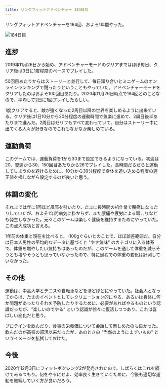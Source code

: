 ```yaml
---
title: リングフィットアドベンチャー 184日目
---
```


リングフィットアドベンチャーを184回、およそ1年間やった。

![](https://i.imgur.com/PTs89ivh.jpg "184日目")

## 進捗

2019年11月26日から始め、アドベンチャーモードのクリアまではほぼ毎日、クリア後は3日に1度程度のペースでプレイした。

50回目あたりからはストーリーと並行して、毎日知り合いとミニゲームのオンラインランキングで競ったりということもやっていた。アドベンチャーモードをクリアしたのはおよそ100回目あたり。2020年11月26日時点で184回とのことなので、平均して2日に1回プレイしたらしい。

1度クリアすると、敵が強くなった2周目以降の世界を楽しめるように出来ている。クリア後は1日10分から20分程度の運動時間で気楽に進めて、2周目後半あたりまで進んだ。2周目はセリフもすべて変わっていて、自分はストーリー中に出てくる人々が好きなのでこれもなかなか楽しめている。

## 運動負荷

このゲームでは、運動負荷を1から30まで設定できるようになっている。初週は20、翌週から30、150回目あたりから26でプレイした。長時間だらだらと運動してしまうのを避けるために、10分から30分程度で身体を追い込める程度の適正値を探しながら設定するのが良いと思う。

## 体調の変化

それまでは年に1回ほど風邪を引いたり、たまに長時間の机作業で腰痛になったりしていたが、およそ1年間病気に掛からず、また腰痛や疲労による肩こりなども発生しなかった。元々このゲームは楽しく健康を維持するためにやっていた。この点大成功と言える。

1年前の体重と現在を比べると、-100gぐらいとのことで、ほぼ誤差範囲だ。自分は日本人男性の平均的なデータに基づくと "やせ気味" のカテゴリに入る体系で、体重を増やしたい気持ちはあったのだが、このゲームを通して体重を減らそうとも増やそうとも思っていなかったので、特に過程での体重の変化は計測していなかった。

## その他

運動は、中高大学とテニスや自転車などをほどほどにやっていた。社会人となってからは、たまのイベントとしてレクリエーション的にやる、あるいは身体に何か問題があったりそれを予防したりするために、必要があればやるものという認識だったが、"楽しいのでやる" という認識が徐々に復活しつつあり、これは喜ばしい変化だと思う。

プロテインを飲んだり、食事の栄養価について会話して楽しめたのも良かった。飲んだのが高校の部活以来だったが、あのときの "当然のようにまずいもの" というイメージを払拭しておけた。

## 今後

2020年12月3日にフィットボクシング2が発売されたので、しばらくはこれを続けてみるつもり。何をやるにせよ、効率良く生きていくために、今後も適切な運動を継続していく方が良いだろう。

